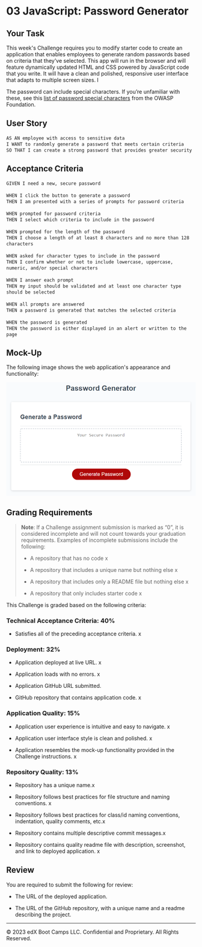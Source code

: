 # 03 JavaScript: Password Generator

## Your Task

This week's Challenge requires you to modify starter code to create an application that enables employees to generate random passwords based on criteria that they’ve selected. This app will run in the browser and will feature dynamically updated HTML and CSS powered by JavaScript code that you write. It will have a clean and polished, responsive user interface that adapts to multiple screen sizes. I 

The password can include special characters. If you’re unfamiliar with these, see this [list of password special characters](https://www.owasp.org/index.php/Password_special_characters) from the OWASP Foundation.

## User Story

```
AS AN employee with access to sensitive data
I WANT to randomly generate a password that meets certain criteria
SO THAT I can create a strong password that provides greater security
```

## Acceptance Criteria

```
GIVEN I need a new, secure password

WHEN I click the button to generate a password
THEN I am presented with a series of prompts for password criteria

WHEN prompted for password criteria
THEN I select which criteria to include in the password

WHEN prompted for the length of the password
THEN I choose a length of at least 8 characters and no more than 128 characters

WHEN asked for character types to include in the password
THEN I confirm whether or not to include lowercase, uppercase, numeric, and/or special characters

WHEN I answer each prompt
THEN my input should be validated and at least one character type should be selected

WHEN all prompts are answered
THEN a password is generated that matches the selected criteria

WHEN the password is generated
THEN the password is either displayed in an alert or written to the page
```

## Mock-Up

The following image shows the web application's appearance and functionality:

![The Password Generator application displays a red button to "Generate Password".](./Assets/03-javascript-homework-demo.png)

## Grading Requirements

> **Note**: If a Challenge assignment submission is marked as “0”, it is considered incomplete and will not count towards your graduation requirements. Examples of incomplete submissions include the following:
>
> * A repository that has no code x
>
> * A repository that includes a unique name but nothing else x
>
> * A repository that includes only a README file but nothing else x
>
> * A repository that only includes starter code x

This Challenge is graded based on the following criteria: 

### Technical Acceptance Criteria: 40%

* Satisfies all of the preceding acceptance criteria. x

### Deployment: 32%

* Application deployed at live URL. x

* Application loads with no errors. x

* Application GitHub URL submitted. 

* GitHub repository that contains application code. x

### Application Quality: 15%

* Application user experience is intuitive and easy to navigate. x

* Application user interface style is clean and polished. x

* Application resembles the mock-up functionality provided in the Challenge instructions. x

### Repository Quality: 13%

* Repository has a unique name.x

* Repository follows best practices for file structure and naming conventions. x

* Repository follows best practices for class/id naming conventions, indentation, quality comments, etc.x

* Repository contains multiple descriptive commit messages.x

* Repository contains quality readme file with description, screenshot, and link to deployed application.  x

## Review

You are required to submit the following for review:

* The URL of the deployed application.

* The URL of the GitHub repository, with a unique name and a readme describing the project.

- - -
© 2023 edX Boot Camps LLC. Confidential and Proprietary. All Rights Reserved.

